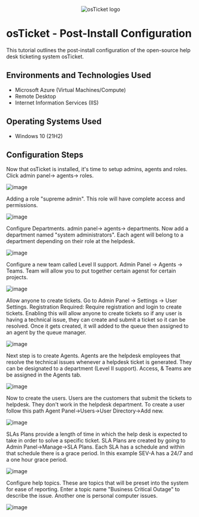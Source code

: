 <p align="center">
<img src="https://i.imgur.com/Clzj7Xs.png" alt="osTicket logo"/>
</p>

<h1>osTicket - Post-Install Configuration</h1>
This tutorial outlines the post-install configuration of the open-source help desk ticketing system osTicket.<br />




<h2>Environments and Technologies Used</h2>

- Microsoft Azure (Virtual Machines/Compute)
- Remote Desktop
- Internet Information Services (IIS)

<h2>Operating Systems Used </h2>

- Windows 10</b> (21H2)


<h2>Configuration Steps</h2>

Now that osTicket is installed, it's time to setup admins, agents and roles. Click admin panel-> agents-> roles. 

![image](https://github.com/AntIT-1/post-install-config/assets/141161539/4c4a5a5f-4d3f-42b9-8bea-67ffbc37aea1)

Adding a role "supreme admin". This role will have complete access and permissions. 

![image](https://github.com/AntIT-1/post-install-config/assets/141161539/bfe0bf4b-a550-4704-b2fa-509e003c2131)

Configure Departments. admin panel-> agents-> departments. Now add a department named "system administrators". Each agent will belong to a department depending on their role at the helpdesk. 

![image](https://github.com/AntIT-1/post-install-config/assets/141161539/4ee8f416-d685-47b5-a623-239cfd5d1812)

Configure a new team called Level II support. Admin Panel -> Agents -> Teams. Team will allow you to put together certain agenst for certain projects.

![image](https://github.com/AntIT-1/post-install-config/assets/141161539/b618a67d-5281-4b3a-b6b4-9566b7e685c2)

Allow anyone to create tickets. Go to Admin Panel -> Settings -> User Settings. Registration Required: Require registration and login to create tickets. Enabling this will allow anyone to create tickets so if any user is having a technical issue, they can create and submit a ticket so it can be resolved. Once it gets created, it will added to the queue then assigned to an agent by the queue manager. 

![image](https://github.com/AntIT-1/post-install-config/assets/141161539/6732ce77-a49b-4d48-87ae-129b52488ec4)

Next step is to create Agents. Agents are the helpdesk employees that resolve the technical issues whenever a helpdesk ticket is generated. They can be designated to a department (Level II support). Access, & Teams are be assigned in the Agents tab.

![image](https://github.com/AntIT-1/post-install-config/assets/141161539/906d258c-ee18-4c3f-94d9-facbc2b40cc6)

Now to create the users. Users are the customers that submit the tickets to helpdesk. They don't work in the helpdesk department. To create a user follow this path Agent Panel->Users->User Directory->Add new.

![image](https://github.com/AntIT-1/post-install-config/assets/141161539/f5a4fcaa-8347-4c37-a602-f60f3f62079b)

SLAs Plans provide a length of time in which the help desk is expected to take in order to solve a specific ticket. SLA Plans are created by going to Admin Panel->Manage->SLA Plans. Each SLA has a schedule and within that schedule there is a grace period. In this example SEV-A has a 24/7 and a one hour grace period.

![image](https://github.com/AntIT-1/post-install-config/assets/141161539/37e0fcb6-6bf1-47ad-982d-0269c29563ed)


Configure help topics. These are topics that will be preset into the system for ease of reporting. Enter a topic name "Business Critical Outage" to describe the issue. Another one is personal computer issues. 

![image](https://github.com/AntIT-1/post-install-config/assets/141161539/022695fa-9231-48a1-bed6-fbf1709e10f0)





